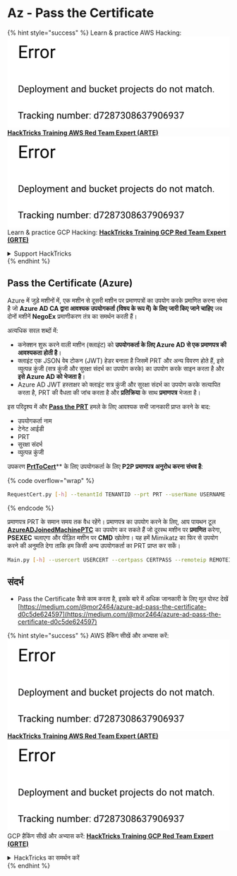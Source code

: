 # Az - Pass the Certificate

{% hint style="success" %}
Learn & practice AWS Hacking:<img src="../../../.gitbook/assets/image (1) (1).png" alt="" data-size="line">[**HackTricks Training AWS Red Team Expert (ARTE)**](https://training.hacktricks.xyz/courses/arte)<img src="../../../.gitbook/assets/image (1) (1).png" alt="" data-size="line">\
Learn & practice GCP Hacking: <img src="../../../.gitbook/assets/image (2).png" alt="" data-size="line">[**HackTricks Training GCP Red Team Expert (GRTE)**<img src="../../../.gitbook/assets/image (2).png" alt="" data-size="line">](https://training.hacktricks.xyz/courses/grte)

<details>

<summary>Support HackTricks</summary>

* Check the [**subscription plans**](https://github.com/sponsors/carlospolop)!
* **Join the** 💬 [**Discord group**](https://discord.gg/hRep4RUj7f) or the [**telegram group**](https://t.me/peass) or **follow** us on **Twitter** 🐦 [**@hacktricks\_live**](https://twitter.com/hacktricks\_live)**.**
* **Share hacking tricks by submitting PRs to the** [**HackTricks**](https://github.com/carlospolop/hacktricks) and [**HackTricks Cloud**](https://github.com/carlospolop/hacktricks-cloud) github repos.

</details>
{% endhint %}

## Pass the Certificate (Azure)

Azure में जुड़े मशीनों में, एक मशीन से दूसरी मशीन पर प्रमाणपत्रों का उपयोग करके प्रमाणित करना संभव है जो **Azure AD CA द्वारा आवश्यक उपयोगकर्ता (विषय के रूप में) के लिए जारी किए जाने चाहिए** जब दोनों मशीनें **NegoEx** प्रमाणीकरण तंत्र का समर्थन करती हैं।

अत्यधिक सरल शब्दों में:

* कनेक्शन शुरू करने वाली मशीन (क्लाइंट) को **उपयोगकर्ता के लिए Azure AD से एक प्रमाणपत्र की आवश्यकता होती है**।
* क्लाइंट एक JSON वेब टोकन (JWT) हेडर बनाता है जिसमें PRT और अन्य विवरण होते हैं, इसे व्युत्पन्न कुंजी (सत्र कुंजी और सुरक्षा संदर्भ का उपयोग करके) का उपयोग करके साइन करता है और **इसे Azure AD को भेजता है**।
* Azure AD JWT हस्ताक्षर को क्लाइंट सत्र कुंजी और सुरक्षा संदर्भ का उपयोग करके सत्यापित करता है, PRT की वैधता की जांच करता है और **प्रतिक्रिया** के साथ **प्रमाणपत्र** भेजता है।

इस परिदृश्य में और [**Pass the PRT**](pass-the-prt.md) हमले के लिए आवश्यक सभी जानकारी प्राप्त करने के बाद:

* उपयोगकर्ता नाम
* टेनेट आईडी
* PRT
* सुरक्षा संदर्भ
* व्युत्पन्न कुंजी

उपकरण [**PrtToCert**](https://github.com/morRubin/PrtToCert)** के लिए उपयोगकर्ता के लिए **P2P प्रमाणपत्र** **अनुरोध करना संभव है**: 

{% code overflow="wrap" %}
```bash
RequestCert.py [-h] --tenantId TENANTID --prt PRT --userName USERNAME --hexCtx HEXCTX --hexDerivedKey HEXDERIVEDKEY [--passPhrase PASSPHRASE]
```
{% endcode %}

प्रमाणपत्र PRT के समान समय तक वैध रहेंगे। प्रमाणपत्र का उपयोग करने के लिए, आप पायथन टूल [**AzureADJoinedMachinePTC**](https://github.com/morRubin/AzureADJoinedMachinePTC) का उपयोग कर सकते हैं जो दूरस्थ मशीन पर **प्रमाणित** करेगा, **PSEXEC** चलाएगा और पीड़ित मशीन पर **CMD** खोलेगा। यह हमें Mimikatz का फिर से उपयोग करने की अनुमति देगा ताकि हम किसी अन्य उपयोगकर्ता का PRT प्राप्त कर सकें।
```bash
Main.py [-h] --usercert USERCERT --certpass CERTPASS --remoteip REMOTEIP
```
## संदर्भ

* Pass the Certificate कैसे काम करता है, इसके बारे में अधिक जानकारी के लिए मूल पोस्ट देखें [https://medium.com/@mor2464/azure-ad-pass-the-certificate-d0c5de624597](https://medium.com/@mor2464/azure-ad-pass-the-certificate-d0c5de624597)

{% hint style="success" %}
AWS हैकिंग सीखें और अभ्यास करें:<img src="../../../.gitbook/assets/image (1) (1).png" alt="" data-size="line">[**HackTricks Training AWS Red Team Expert (ARTE)**](https://training.hacktricks.xyz/courses/arte)<img src="../../../.gitbook/assets/image (1) (1).png" alt="" data-size="line">\
GCP हैकिंग सीखें और अभ्यास करें: <img src="../../../.gitbook/assets/image (2).png" alt="" data-size="line">[**HackTricks Training GCP Red Team Expert (GRTE)**<img src="../../../.gitbook/assets/image (2).png" alt="" data-size="line">](https://training.hacktricks.xyz/courses/grte)

<details>

<summary>HackTricks का समर्थन करें</summary>

* [**सदस्यता योजनाएँ**](https://github.com/sponsors/carlospolop) देखें!
* **हमारे** 💬 [**Discord समूह**](https://discord.gg/hRep4RUj7f) या [**telegram समूह**](https://t.me/peass) में शामिल हों या **Twitter** 🐦 पर हमें **फॉलो करें** [**@hacktricks\_live**](https://twitter.com/hacktricks\_live)**.**
* **हैकिंग ट्रिक्स साझा करें, PRs को** [**HackTricks**](https://github.com/carlospolop/hacktricks) और [**HackTricks Cloud**](https://github.com/carlospolop/hacktricks-cloud) गिटहब रिपोजिटरी में सबमिट करके। 

</details>
{% endhint %}
